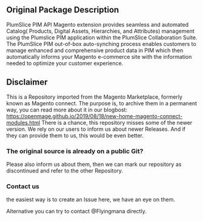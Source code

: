 ## Original Package Description

PlumSlice PIM API Magento extension provides seamless and automated Catalog( Products, Digital Assets, Hierarchies, and  Attributes) management using the Plumslice PIM application within the PlumSlice Collaboration Suite. The PlumSlice PIM out-of-box auto-synching process enables customers to manage enhanced and comprehensive product data in PIM which then automatically informs your Magento e-commerce site with the information needed to optimize your customer experience.


## Disclaimer

This is a Repository imported from the Magento Marketplace, formerly known as Magento connect.
The purpose is, to archive them in a permanent way, you can read more about it in our blogbost: https://openmage.github.io/2019/08/18/new-home-magento-connect-modules.html
There is a chance, this repository misses some of the newer version.
We rely on our users to inform us about newer Releases. And if they can provide them to us, this would be even better.

### The original source is already on a public Git?

Please also inform us about them, then we can mark our repository as discontinued and refer to the other Repository.

### Contact us

the easiest way is to create an Issue here, we have an eye on them.

Alternative you can try to contact @Flyingmana directly.
 
